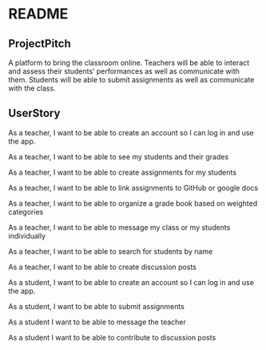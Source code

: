 # README


## ProjectPitch

A platform to bring the classroom online. Teachers will be able to interact and assess their students’ performances as well as communicate with them. Students will be able to submit assignments as well as communicate with the class.

## UserStory

As a teacher, I want to be able to create an account so I can log in and use the app.

As a teacher, I want to be able to see my students and their grades

As a teacher, I want to be able to create assignments for my students

As a teacher, I want to be able to link assignments to GitHub or google docs

As a teacher, I want to be able to organize a grade book based on weighted categories

As a teacher, I want to be able to message my class or my students individually

As a teacher, I want to be able to search for students by name

As a teacher, I want to be able to create discussion posts

As a student, I want to be able to create an account so I can log in and use the app.

As a student, I want to be able to submit assignments

As a student I want to be able to message the teacher

As a student I want to be able to contribute to discussion posts
